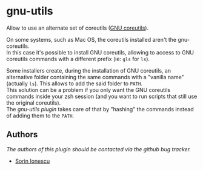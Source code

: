gnu-utils
=========

Allow to use an alternate set of coreutils ([GNU coreutils][1]).

On some systems, such as Mac OS, the coreutils installed aren't the
gnu-coreutils.  
In this case it's possible to install GNU coreutils, allowing to access to GNU
coreutils commands with a different prefix (ie: `gls` for `ls`).

Some installers create, during the installation of GNU coreutils, an alternative
folder containing the same commands with a "vanilla name" (actually `ls`).
This allows to add the said folder to `PATH`.  
This solution can be a problem if you only want the GNU coreutils commands
inside your zsh session (and you want to run scripts that still use the original
coreutils).  
The _gnu-utils plugin_ takes care of that by "hashing" the commands instead of
adding them to the `PATH`.

Authors
-------

*The authors of this plugin should be contacted via the github bug tracker.*

 - [Sorin Ionescu](/sorin-ionescu)

[1]: http://www.gnu.org/software/coreutils/
